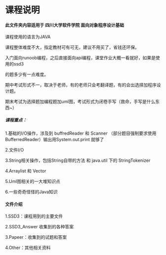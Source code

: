 # 课程说明

#### 此文件夹内容适用于 四川大学软件学院 面向对象程序设计基础 

课程使用的语言为JAVA 

课程整体难度不大，指定教材可有可无，建议不用买了，省钱还环保。

入门面向runoob编程，之后直接面向api编程，课堂作业大概一看就好，如果是使用的ssd3

的题多少有一点难度。

期中考试形式不一，取决于老师，有的老师只会考翻译题，有的会出选择加程序设计题。

期末考试为选择题加编程题加uml图，考试形式为闭卷手写（救命，手写是什么东西~）

##### 课程重点：

1.基础的I/O操作，涉及到 buffredReader 和 Scanner （部分题目强制要求使用BufferredReader）输出用System.out.print 就够了

2.文件I/O

3.String相关操作，包括String自带的方法 和 java.util 下的 StringTokenizer

4.Arraylist 和 Vector

5.Uml图相关的一大堆知识点

6.一些奇奇怪怪的Java知识

#### 文件介绍

1.SSD3：课程用到的主要文件

2.SSD3_Answer 收集到的各种答案

3.Papeer：收集到的试题和答案

4.Other：其他相关资料

